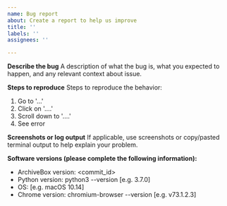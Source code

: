 ```yaml
---
name: Bug report
about: Create a report to help us improve
title: ''
labels: ''
assignees: ''

---
```


**Describe the bug**
A description of what the bug is, what you expected to happen, 
and any relevant context about issue.

**Steps to reproduce**
Steps to reproduce the behavior:
1. Go to '...'
2. Click on '....'
3. Scroll down to '....'
4. See error

**Screenshots or log output**
If applicable, use screenshots or copy/pasted terminal output to help explain your problem.

**Software versions (please complete the following information):**
 - ArchiveBox version: <commit_id>
 - Python version: python3 --version [e.g. 3.7.0]
 - OS: [e.g. macOS 10.14]
 - Chrome version: chromium-browser --version [e.g. v73.1.2.3]
